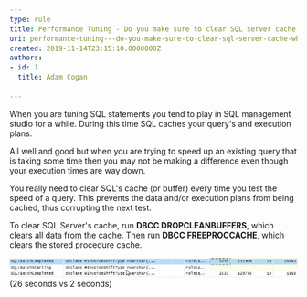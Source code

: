 ```yaml
---
type: rule
title: Performance Tuning - Do you make sure to clear SQL server cache when performing benchmark tests?
uri: performance-tuning---do-you-make-sure-to-clear-sql-server-cache-when-performing-benchmark-tests
created: 2019-11-14T23:15:10.0000000Z
authors:
- id: 1
  title: Adam Cogan

---
```


When you are tuning SQL statements you tend to play in SQL management studio for a while. During this time SQL caches your query's and execution plans.

All well and good but when you are trying to speed up an existing query that is taking some time then you may not be making a difference even though your execution times are way down.

You really need to clear SQL's cache (or buffer) every time you test the speed of a query. This prevents the data and/or execution plans from being cached, thus corrupting the next test.

To clear SQL Server's cache, run **DBCC DROPCLEANBUFFERS**, which clears all data from the cache. Then run **DBCC FREEPROCCACHE**, which clears the stored procedure cache.
 
![First call is after clearing the cache. The second one is without clearing the cache.](ClearSQLServerCache_BenchmarkTests.jpeg)(26 seconds vs 2 seconds)
